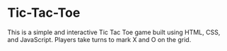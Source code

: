 # Tic-Tac-Toe
This is a simple and interactive Tic Tac Toe game built using HTML, CSS, and JavaScript. Players take turns to mark X and O on the grid.

